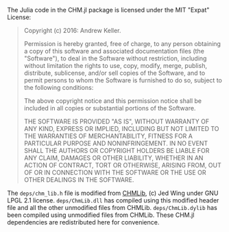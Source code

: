 The Julia code in the CHM.jl package is licensed under the MIT "Expat" License:

> Copyright (c) 2016: Andrew Keller.
>
> Permission is hereby granted, free of charge, to any person obtaining
> a copy of this software and associated documentation files (the
> "Software"), to deal in the Software without restriction, including
> without limitation the rights to use, copy, modify, merge, publish,
> distribute, sublicense, and/or sell copies of the Software, and to
> permit persons to whom the Software is furnished to do so, subject to
> the following conditions:
>
> The above copyright notice and this permission notice shall be
> included in all copies or substantial portions of the Software.
>
> THE SOFTWARE IS PROVIDED "AS IS", WITHOUT WARRANTY OF ANY KIND,
> EXPRESS OR IMPLIED, INCLUDING BUT NOT LIMITED TO THE WARRANTIES OF
> MERCHANTABILITY, FITNESS FOR A PARTICULAR PURPOSE AND NONINFRINGEMENT.
> IN NO EVENT SHALL THE AUTHORS OR COPYRIGHT HOLDERS BE LIABLE FOR ANY
> CLAIM, DAMAGES OR OTHER LIABILITY, WHETHER IN AN ACTION OF CONTRACT,
> TORT OR OTHERWISE, ARISING FROM, OUT OF OR IN CONNECTION WITH THE
> SOFTWARE OR THE USE OR OTHER DEALINGS IN THE SOFTWARE.

The `deps/chm_lib.h` file is modified from [CHMLib](https://github.com/jedwing/CHMLib),
(c) Jed Wing under GNU LPGL 2.1 license. `deps/ChmLib.dll` has compiled using
this modified header file and all the other unmodified files from CHMLib.
`deps/ChmLib.dylib` has been compiled using unmodified files from CHMLib.
These CHM.jl dependencies are redistributed here for convenience.
